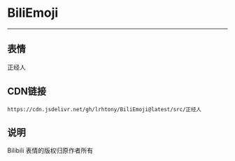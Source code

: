 
# BiliEmoji
---
## 表情
正经人
## CDN链接
```
https://cdn.jsdelivr.net/gh/lrhtony/BiliEmoji@latest/src/正经人
```
## 说明
Bilibili 表情的版权归原作者所有
